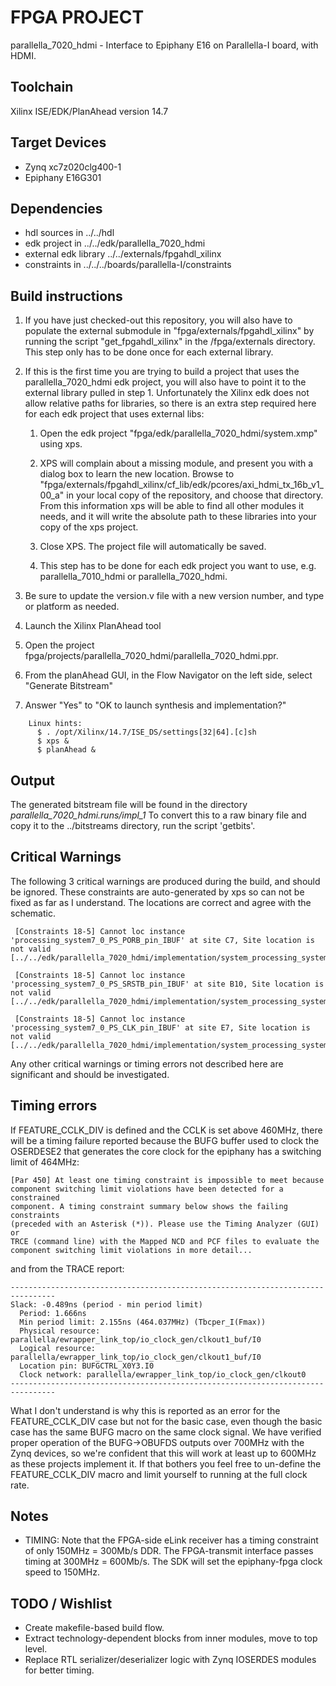 # FPGA PROJECT 

parallella_7020_hdmi - Interface to Epiphany E16 on Parallella-I board, with HDMI.

## Toolchain

Xilinx ISE/EDK/PlanAhead version 14.7

## Target Devices

* Zynq xc7z020clg400-1
* Epiphany E16G301

## Dependencies

* hdl sources in ../../hdl
* edk project in ../../edk/parallella_7020_hdmi
* external edk library ../../externals/fpgahdl_xilinx
* constraints in ../../../boards/parallella-I/constraints

## Build instructions

1.  If you have just checked-out this repository, you will also have to populate the external submodule in "fpga/externals/fpgahdl_xilinx" by running the script "get_fpgahdl_xilinx" in the /fpga/externals directory.  This step only has to be done once for each external library.

2.  If this is the first time you are trying to build a project that uses the parallella_7020_hdmi edk project, you will also have to point it to the external library pulled in step 1.  Unfortunately the Xilinx edk does not allow relative paths for libraries, so there is an extra step required here for each edk project that uses external libs:

	1.  Open the edk project "fpga/edk/parallella_7020_hdmi/system.xmp" using xps.

	1.  XPS will complain about a missing module, and present you with a dialog box to learn the new location.  Browse to "fpga/externals/fpgahdl_xilinx/cf_lib/edk/pcores/axi_hdmi_tx_16b_v1_00_a" in your local copy of the repository, and choose that directory.  From this information xps will be able to find all other modules it needs, and it will write the absolute path to these libraries into your copy of the xps project.

	1.  Close XPS.  The project file will automatically be saved.

	1.  This step has to be done for each edk project you want to use, e.g. parallella_7010_hdmi or parallella_7020_hdmi.

3. Be sure to update the version.v file with a new version number, and type or platform as needed.

4.  Launch the Xilinx PlanAhead tool

5.  Open the project fpga/projects/parallella_7020_hdmi/parallella_7020_hdmi.ppr.

6.  From the planAhead GUI, in the Flow Navigator on the left side, select "Generate Bitstream"

7.  Answer "Yes" to "OK to launch synthesis and implementation?"

```
    Linux hints:
      $ . /opt/Xilinx/14.7/ISE_DS/settings[32|64].[c]sh
      $ xps &
      $ planAhead &
```

## Output

The generated bitstream file will be found in the directory
*parallella_7020_hdmi.runs/impl_1*
To convert this to a raw binary file and copy it to the ../bitstreams directory, run the script 'getbits'.

##  Critical Warnings

The following 3 critical warnings are produced during the build, and should be ignored.  These constraints are auto-generated by xps so can not be fixed as far as I understand.  The locations are correct and agree with the schematic.
```
 [Constraints 18-5] Cannot loc instance 'processing_system7_0_PS_PORB_pin_IBUF' at site C7, Site location is not valid [../../edk/parallella_7020_hdmi/implementation/system_processing_system7_0_wrapper.ncf:160]

 [Constraints 18-5] Cannot loc instance 'processing_system7_0_PS_SRSTB_pin_IBUF' at site B10, Site location is not valid [../../edk/parallella_7020_hdmi/implementation/system_processing_system7_0_wrapper.ncf:161]

 [Constraints 18-5] Cannot loc instance 'processing_system7_0_PS_CLK_pin_IBUF' at site E7, Site location is not valid [../../edk/parallella_7020_hdmi/implementation/system_processing_system7_0_wrapper.ncf:162]
```

Any other critical warnings or timing errors not described here are significant and should be investigated.

## Timing errors

If FEATURE_CCLK_DIV is defined and the CCLK is set above 460MHz, there will be a timing failure reported because the BUFG buffer used to clock the OSERDESE2 that generates the core clock for the epiphany has a switching limit of 464MHz:

```
[Par 450] At least one timing constraint is impossible to meet because 
component switching limit violations have been detected for a constrained 
component. A timing constraint summary below shows the failing constraints 
(preceded with an Asterisk (*)). Please use the Timing Analyzer (GUI) or 
TRCE (command line) with the Mapped NCD and PCF files to evaluate the 
component switching limit violations in more detail...
```
and from the TRACE report:
```
--------------------------------------------------------------------------------
Slack: -0.489ns (period - min period limit)
  Period: 1.666ns
  Min period limit: 2.155ns (464.037MHz) (Tbcper_I(Fmax))
  Physical resource: parallella/ewrapper_link_top/io_clock_gen/clkout1_buf/I0
  Logical resource: parallella/ewrapper_link_top/io_clock_gen/clkout1_buf/I0
  Location pin: BUFGCTRL_X0Y3.I0
  Clock network: parallella/ewrapper_link_top/io_clock_gen/clkout0
--------------------------------------------------------------------------------
```

What I don't understand is why this is reported as an error for the FEATURE_CCLK_DIV case but not for the basic case, even though the basic case has the same BUFG macro on the same clock signal.  We have verified proper operation of the BUFG->OBUFDS outputs over 700MHz with the Zynq devices, so we're confident that this will work at least up to 600MHz as these projects implement it.  If that bothers you feel free to un-define the FEATURE_CCLK_DIV macro and limit yourself to running at the full clock rate.

## Notes

* TIMING: Note that the FPGA-side eLink receiver has a timing constraint of only 150MHz = 300Mb/s DDR.  The FPGA-transmit interface passes timing at 300MHz = 600Mb/s.  The SDK will set the epiphany-fpga clock speed to 150MHz.

## TODO / Wishlist

* Create makefile-based build flow.
* Extract technology-dependent blocks from inner modules, move to top level.
* Replace RTL serializer/deserializer logic with Zynq IOSERDES modules for better timing.


